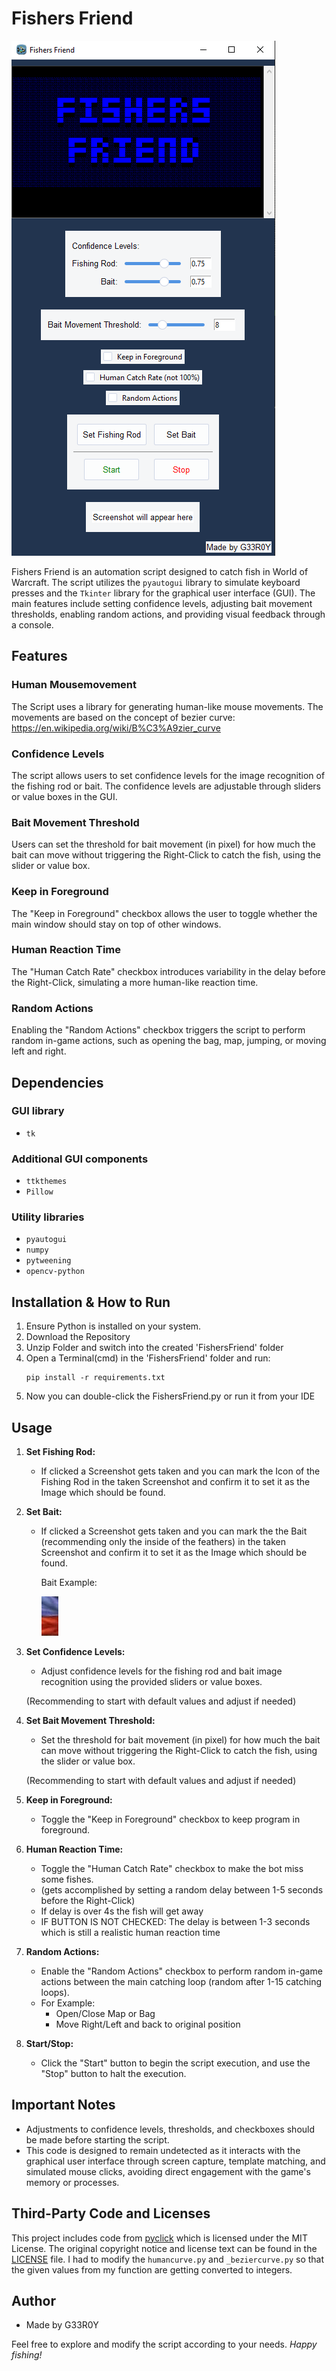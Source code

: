 # Fishers Friend
![FishersFriend Example](assets/FishersFriend.PNG)

Fishers Friend is an automation script designed to catch fish in World of Warcraft. The script utilizes the `pyautogui` library to simulate keyboard presses and the `Tkinter` library for the graphical user interface (GUI). The main features include setting confidence levels, adjusting bait movement thresholds, enabling random actions, and providing visual feedback through a console.

## Features

### Human Mousemovement
The Script uses a library for generating human-like mouse movements. The movements are based on the concept of bezier curve: https://en.wikipedia.org/wiki/B%C3%A9zier_curve

### Confidence Levels
The script allows users to set confidence levels for the image recognition of the fishing rod or bait. The confidence levels are adjustable through sliders or value boxes in the GUI.

### Bait Movement Threshold
Users can set the threshold for bait movement (in pixel) for how much the bait can move without triggering the Right-Click to catch the fish, using the slider or value box.

### Keep in Foreground
The "Keep in Foreground" checkbox allows the user to toggle whether the main window should stay on top of other windows.

### Human Reaction Time
The "Human Catch Rate" checkbox introduces variability in the delay before the Right-Click, simulating a more human-like reaction time.

### Random Actions
Enabling the "Random Actions" checkbox triggers the script to perform random in-game actions, such as opening the bag, map, jumping, or moving left and right.


## Dependencies
### GUI library
- `tk`
### Additional GUI components
- `ttkthemes`
- `Pillow`
### Utility libraries
- `pyautogui`
- `numpy`
- `pytweening`
- `opencv-python`

## Installation & How to Run

1. Ensure Python is installed on your system.
2. Download the Repository
3. Unzip Folder and switch into the created 'FishersFriend' folder
4. Open a Terminal(cmd) in the 'FishersFriend' folder and run:
   ```
   pip install -r requirements.txt
   ```
5. Now you can double-click the FishersFriend.py or run it from your IDE


## Usage
1. **Set Fishing Rod:**
   - If clicked a Screenshot gets taken and you can mark the Icon of the Fishing Rod in the taken Screenshot and confirm it to set it as the Image which should be found.
2. **Set Bait:**
   - If clicked a Screenshot gets taken and you can mark the the Bait (recommending only the inside of the feathers) in the taken Screenshot and confirm it to set it as the Image which should be found.

     Bait Example:

     ![Bait Example](assets/bait_example.PNG)

1. **Set Confidence Levels:**
   - Adjust confidence levels for the fishing rod and bait image recognition using the provided sliders or value boxes.
   
   (Recommending to start with default values and adjust if needed)

2. **Set Bait Movement Threshold:**
   - Set the threshold for bait movement (in pixel) for how much the bait can move without triggering the Right-Click to catch the fish, using the slider or value box.

   (Recommending to start with default values and adjust if needed)
   
4. **Keep in Foreground:**
   - Toggle the "Keep in Foreground" checkbox to keep program in foreground.

5. **Human Reaction Time:**
   - Toggle the "Human Catch Rate" checkbox to make the bot miss some fishes.
   - (gets accomplished by setting a random delay between 1-5 seconds before the Right-Click)
   - If delay is over 4s the fish will get away
   - IF BUTTON IS NOT CHECKED: The delay is between 1-3 seconds which is still a realistic human reaction time

6. **Random Actions:**
   - Enable the "Random Actions" checkbox to perform random in-game actions between the main catching loop (random after 1-15 catching loops).
   - For Example:
      - Open/Close Map or Bag
      - Move Right/Left and back to original position

7. **Start/Stop:**
   - Click the "Start" button to begin the script execution, and use the "Stop" button to halt the execution.


## Important Notes
 - Adjustments to confidence levels, thresholds, and checkboxes should be made before starting the script.
 - This code is designed to remain undetected as it interacts with the graphical user interface through screen capture, template matching, and simulated mouse clicks, avoiding direct engagement with the game's memory or processes.

## Third-Party Code and Licenses

This project includes code from [pyclick](https://github.com/patrikoss/pyclick) which is licensed under the MIT License. The original copyright notice and license text can be found in the [LICENSE](LICENSE) file.
I had to modify the `humancurve.py` and `_beziercurve.py` so that the given values from my function are getting converted to integers.

## Author
 - Made by G33R0Y

Feel free to explore and modify the script according to your needs. *Happy fishing!*
